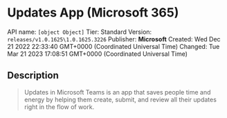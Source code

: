 # Updates App (Microsoft 365)
API name: `[object Object]`
Tier: Standard
Version: `releases/v1.0.1625\1.0.1625.3226`
Publisher: **Microsoft**
Created: Wed Dec 21 2022 22:33:40 GMT+0000 (Coordinated Universal Time)
Changed: Tue Mar 21 2023 17:08:51 GMT+0000 (Coordinated Universal Time)

## Description
> Updates in Microsoft Teams is an app that saves people time and energy by helping them create, submit, and review all their updates right in the flow of work.

